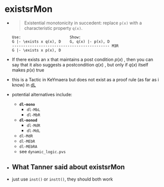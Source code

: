 # existsrMon

-
  > Existential monotonicity in succedent: replace `p(x)` with a characteristic
   > property `q(x)`.

  ``` text
  Use:                      Show:
  G |- \exists x q(x), D    G, q(x) |- p(x), D
  -------------------------------------------- M∃R
  G |- \exists x p(x), D
  ```

- If there exists an x that maintains a post condition $p(x)$ , then you can say
that it also suggests a postcondition $q(x)$ , but only if $q(x)$ itself makes
$p(x)$ true
- this is a Tactic in KeYmaera but does not exist as a proof rule (as far as i
know) in [dL](../pages/dL.md)
- potential alternatives include:
  - **`dl-mono`**
    - `dl-MbL`
    - `dl-MbR`
  - **`dl-monod`**
    - `dl-MdR`
    - `dl-MdL`
  - `dl-MdR`
  - `dl-MEbR`
  - `dl-MEbRA`
  - see `dynamic_logic.pvs`

- ## What Tanner said about existsrMon

- just use `inst()` or `instt()`, they should both work
